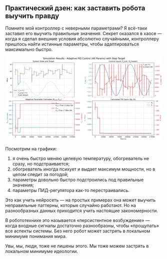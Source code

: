 ## Практический дзен: как заставить робота выучить правду

Помните мой контроллер с неверными параметрами? Я всё-таки заставил его выучить
правильные значения. Секрет оказался в хаосе — когда я сделал внешние условия
абсолютно случайными, контроллеру пришлось найти истинные параметры, чтобы
адаптироваться максимально быстро.


![Адаптивное управление дроном](../long_1_adaptive/img/image2.png)

Посмотрим на графики:
1. я очень быстро меняю целевую температуру, обогреватель не сразу, но подстраивается;
2. обогреватель иногда психует и выдает максимум мощности, но в целом следит за погодой;
3. параметры довольно быстро подстроились под правильные значения; 
4. параметры ПИД-регулятора как-то перестраивались.

Это как учить нейросеть — на простых примерах она может выучить неправильные
паттерны, которые случайно работают. Но на разнообразных данных приходится учить
настоящие закономерности.

В робототехнике это называется «персистентное возбуждение» — когда входные
сигналы достаточно разнообразны, чтобы «прощупать» все аспекты системы. Без него
робот может застрять в локальном минимуме понимания мира.

Увы, мы, люди, тоже не лишены этого. Мы тоже можем застрять в локальном минимуме идеологии. 